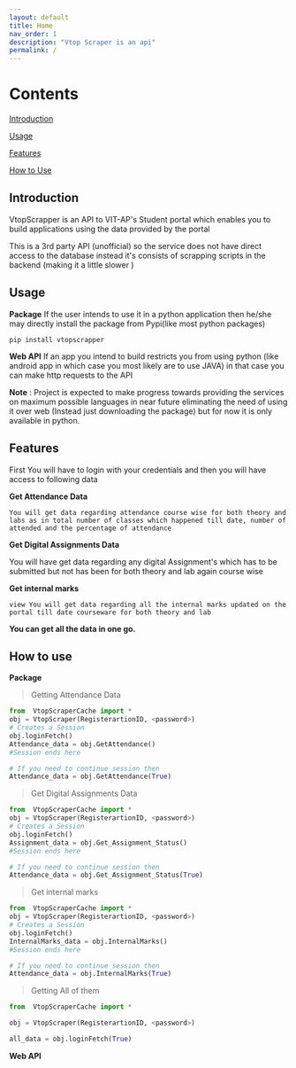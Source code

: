 ```yaml
---
layout: default
title: Home
nav_order: 1
description: "Vtop Scraper is an api"
permalink: /
---
```


# Contents

[Introduction](#intro)

[Usage](#usage)

[Features](#features)

[How to Use](#htc)

<a name="intro"></a>

## Introduction

VtopScrapper is an API to VIT-AP's Student portal which enables you to build applications using the data provided by the portal

This is a 3rd party API (unofficial) so the service does not have direct access to the database instead it's consists of scrapping scripts in the backend (making it a little slower )<a name="usage"></a>

## Usage

**Package** If the user intends to use it in a python application then he/she may directly install the package from Pypi(like most python packages)

    pip install vtopscrapper

**Web API** If an app you intend to build restricts you from using python (like android app in which case you most likely are to use JAVA) in that case you can make http requests to the API

**Note** : Project is expected to make progress towards providing the services on maximum possible languages in near future eliminating the need of using it over web (Instead just downloading the package) but for now it is only available in python.

<a name="features"></a>

## Features

First You will have to login with your credentials and then you will have access to following data

   **Get Attendance Data**

    You will get data regarding attendance course wise for both theory and labs as in total number of classes which happened till date, number of attended and the percentage of attendance

   **Get Digital Assignments Data** 

   You will have get data regarding any digital Assignment's which has to be submitted but not has been for both theory and lab again course wise

   **Get internal marks**
   
    view You will get data regarding all the internal marks updated on the portal till date courseware for both theory and lab

   **You can get all the data in one go.**

<a name="htc"></a>

## How to use

**Package**

> Getting Attendance Data

```python
from  VtopScraperCache import *
obj = VtopScraper(RegisterartionID, <password>)
# Creates a Session
obj.loginFetch()
Attendance_data = obj.GetAttendance()
#Session ends here

# If you need to continue session then 
Attendance_data = obj.GetAttendance(True)
```

> Get Digital Assignments Data

```python
from  VtopScraperCache import *
obj = VtopScraper(RegisterartionID, <password>)
# Creates a Session
obj.loginFetch()
Assignment_data = obj.Get_Assignment_Status()
#Session ends here

# If you need to continue session then 
Attendance_data = obj.Get_Assignment_Status(True)
```

> Get internal marks

```python
from  VtopScraperCache import *
obj = VtopScraper(RegisterartionID, <password>)
# Creates a Session
obj.loginFetch()
InternalMarks_data = obj.InternalMarks()
#Session ends here

# If you need to continue session then 
Attendance_data = obj.InternalMarks(True)
```


> Getting All of them

```python
from  VtopScraperCache import *

obj = VtopScraper(RegisterartionID, <password>)

all_data = obj.loginFetch(True)

```




**Web API**